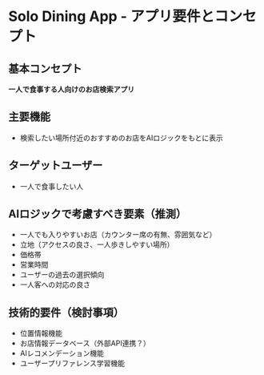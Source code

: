 # Solo Dining App - アプリ要件とコンセプト

## 基本コンセプト
**一人で食事する人向けのお店検索アプリ**

## 主要機能
- 検索したい場所付近のおすすめのお店をAIロジックをもとに表示

## ターゲットユーザー
- 一人で食事したい人

## AIロジックで考慮すべき要素（推測）
- 一人でも入りやすいお店（カウンター席の有無、雰囲気など）
- 立地（アクセスの良さ、一人歩きしやすい場所）
- 価格帯
- 営業時間
- ユーザーの過去の選択傾向
- 一人客への対応の良さ

## 技術的要件（検討事項）
- 位置情報機能
- お店情報データベース（外部API連携？）
- AIレコメンデーション機能
- ユーザープリファレンス学習機能